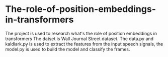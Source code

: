 # The-role-of-position-embeddings-in-transformers
The project is used to research what's the role of position embeddings in transformers
The datset is Wall Journal Street dataset.
The data.py and kaldiark.py is used to extract the features from the input speech signals, the model.py is used to build the model and classify the frames.
